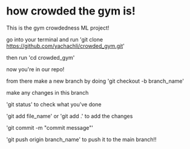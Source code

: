 # how crowded the gym is!

This is the gym crowdedness ML project!

go into your terminal and run 'git clone https://github.com/yachachli/crowded_gym.git'

then run 'cd crowded_gym' 

now you're in our repo!

from there make a new branch by doing 'git checkout -b branch_name'

make any changes in this branch 

'git status' to check what you've done

'git add file_name' or 'git add .' to add the changes

'git commit -m "commit message"' 

'git push origin branch_name' to push it to the main branch!!
